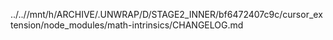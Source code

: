 ../..//mnt/h/ARCHIVE/.UNWRAP/D/STAGE2_INNER/bf6472407c9c/cursor_extension/node_modules/math-intrinsics/CHANGELOG.md